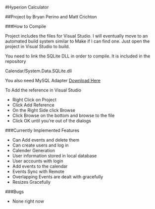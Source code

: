 #Hyperion Calculator

##Project by Bryan Perino and Matt Crichton

###How to Compile

Project includes the files for Visual Studio. I will eventually move to an automated build system similar to Make if I can find one. Just
open the project in Visual Studio to build. 

You need to link the SQLite DLL in order to compile. It is included in the repository

Calendar/System.Data.SQLite.dll

You also need MySQL Adapter
[Download Here](http://dev.mysql.com/downloads/connector/net/6.1.html)

To Add the reference in Visual Studio

+ Right Click on Project
+ Click Add Reference
+ On the Right Side click Browse
+ Click Browse on the bottom and browse to the file
+ Click OK until you're out of the dialogs


###Currently Implemented Features

+ Can Add events and delete them
+ Can create users and log in
+ Calender Generation
+ User information stored in local database
+ User accounts with login
+ Add events to the calendar
+ Events Sync with Remote
+ Overlapping Events are dealt with gracefully
+ Resizes Gracefully

###Bugs
+ None right now
